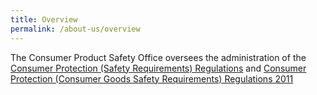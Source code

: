 ```yaml
---
title: Overview
permalink: /about-us/overview
---
```

The Consumer Product Safety Office oversees the administration of the [Consumer Protection (Safety Requirements) Regulations](https://sso.agc.gov.sg/SL/CPTDSRA1975-RG1?DocDate=20181010&ValidDate=20181011) and [Consumer Protection (Consumer Goods Safety Requirements) Regulations 2011](https://sso.agc.gov.sg/SL/CPTDSRA1975-S113-2011)
